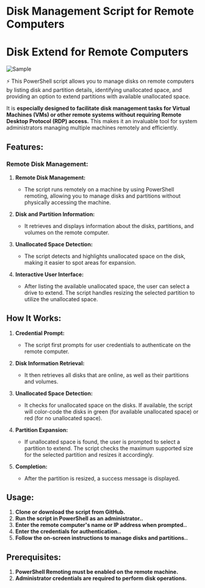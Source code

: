 # Disk Management Script for Remote Computers
# Disk Extend for Remote Computers

![](https://i.imgur.com/TxQKDFK.png 'Sample')

⚡ This PowerShell script allows you to manage disks on remote computers by listing disk and partition details, identifying unallocated space, and providing an option to extend partitions with available unallocated space.

It is **especially designed to facilitate disk management tasks for Virtual Machines (VMs) or other remote systems without requiring Remote Desktop Protocol (RDP) access.** This makes it an invaluable tool for system administrators managing multiple machines remotely and efficiently.

## Features:

### Remote Disk Management: 

1. **Remote Disk Management:**

    - The script runs remotely on a machine by using PowerShell remoting, allowing you to manage disks and partitions without physically accessing the machine.

2. **Disk and Partition Information:**

    - It retrieves and displays information about the disks, partitions, and volumes on the remote computer.

3. **Unallocated Space Detection:**

    - The script detects and highlights unallocated space on the disk, making it easier to spot areas for expansion.

4. **Interactive User Interface:**
    - After listing the available unallocated space, the user can select a drive to extend. The script handles resizing the selected partition to utilize the unallocated space.

## How It Works:

1. **Credential Prompt:**

    - The script first prompts for user credentials to authenticate on the remote computer.

2. **Disk Information Retrieval:**

    - It then retrieves all disks that are online, as well as their partitions and volumes.

3. **Unallocated Space Detection:**
    - It checks for unallocated space on the disks. If available, the script will color-code the disks in green (for available unallocated space) or red (for no unallocated space).

4. **Partition Expansion:**
    - If unallocated space is found, the user is prompted to select a partition to extend. The script checks the maximum supported size for the selected partition and resizes it accordingly.

5. **Completion:**
    - After the partition is resized, a success message is displayed.

## Usage:

1. **Clone or download the script from GitHub.**
2. **Run the script in PowerShell as an administrator..**
3. **Enter the remote computer's name or IP address when prompted..**
4. **Enter the credentials for authentication..**
5. **Follow the on-screen instructions to manage disks and partitions..**

## Prerequisites:

1. **PowerShell Remoting must be enabled on the remote machine.**
2. **Administrator credentials are required to perform disk operations.**
